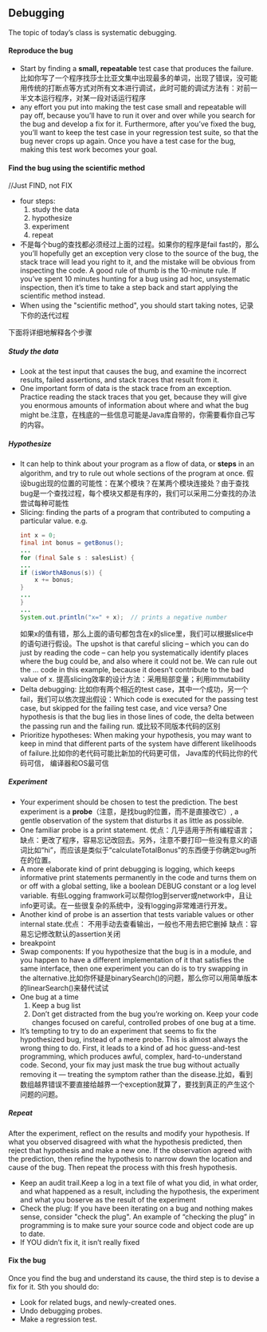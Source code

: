 ## Debugging
The topic of today’s class is systematic debugging.
#### Reproduce the bug
* Start by finding a **small, repeatable** test case that produces the failure.比如你写了一个程序找莎士比亚文集中出现最多的单词，出现了错误，没可能用传统的打断点等方式对所有文本进行调试，此时可能的调试方法有：对前一半文本运行程序，对某一段对话运行程序
* any effort you put into making the test case small and repeatable will pay off, because you’ll have to run it over and over while you search for the bug and develop a fix for it. Furthermore, after you’ve fixed the bug, you’ll want to keep the test case in your regression test suite, so that the bug never crops up again. Once you have a test case for the bug, making this test work becomes your goal.
#### Find the bug using the scientific method
//Just FIND, not FIX
* four steps:
    1. study the data
    2. hypothesize
    3. experiment
    4. repeat
* 不是每个bug的查找都必须经过上面的过程。如果你的程序是fail fast的，那么you’ll hopefully get an exception very close to the source of the bug, the stack trace will lead you right to it, and the mistake will be obvious from inspecting the code. A good rule of thumb is the 10-minute rule. If you’ve spent 10 minutes hunting for a bug using ad hoc, unsystematic inspection, then it’s time to take a step back and start applying the scientific method instead.
* When using the "scientific method", you should start taking notes, 记录下你的迭代过程

下面将详细地解释各个步骤
##### Study the data
* Look at the test input that causes the bug, and examine the incorrect results, failed assertions, and stack traces that result from it.
* One important form of data is the stack trace from an exception. Practice reading the stack traces that you get, because they will give you enormous amounts of information about where and what the bug might be.注意，在栈底的一些信息可能是Java库自带的，你需要看你自己写的内容。
##### Hypothesize
* It can help to think about your program as a flow of data, or **steps** in an algorithm, and try to rule out whole sections of the program at once. 假设bug出现的位置的可能性：在某个模块？在某两个模块连接处？由于查找bug是一个查找过程，每个模块又都是有序的，我们可以采用二分查找的办法尝试每种可能性
* Slicing: finding the parts of a program that contributed to computing a particular value.
    e.g.
    ```java
    int x = 0;
    final int bonus = getBonus();
    ...
    for (final Sale s : salesList) {
    ...
    if (isWorthABonus(s)) {
        x += bonus;
    }
    ...
    }
    ...
    System.out.println("x=" + x);  // prints a negative number
    ```
    如果x的值有错，那么上面的语句都包含在x的slice里，我们可以根据slice中的语句进行假设。The upshot is that careful slicing – which you can do just by reading the code – can help you systematically identify places where the bug could be, and also where it could not be. We can rule out the ... code in this example, because it doesn’t contribute to the bad value of x.
    提高slicing效率的设计方法：采用局部变量；利用immutability
* Delta debugging: 比如你有两个相近的test case，其中一个成功，另一个fail，我们可以依次提出假设：Which code is executed for the passing test case, but skipped for the failing test case, and vice versa? One hypothesis is that the bug lies in those lines of code, the delta between the passing run and the failing run.     或比较不同版本代码的区别
* Prioritize hypotheses: When making your hypothesis, you may want to keep in mind that different parts of the system have different likelihoods of failure.比如你的老代码可能比新加的代码更可信， Java库的代码比你的代码可信， 编译器和OS最可信

##### Experiment
* Your experiment should be chosen to test the prediction. The best experiment is a **probe**（注意，是找bug的位置，而不是直接改它）, a gentle observation of the system that disturbs it as little as possible.
* One familiar probe is a print statement. 优点：几乎适用于所有编程语言；缺点：更改了程序，容易忘记改回去。另外，注意不要打印一些没有意义的语词比如“hi”，而应该是类似于“calculateTotalBonus”的东西便于你确定bug所在的位置。
* A more elaborate kind of print debugging is logging, which keeps informative print statements permanently in the code and turns them on or off with a global setting, like a boolean DEBUG constant or a log level variable. 有些Logging framwork可以帮你log到server或network中，且让info更可读。在一些很复杂的系统中，没有logging非常难进行开发。
* Another kind of probe is an assertion that tests variable values or other internal state.优点： 不用手动去查看输出，一般也不用去把它删掉  缺点：容易忘记修改默认的assertion关闭
* breakpoint
* Swap components: If you hypothesize that the bug is in a module, and you happen to have a different implementation of it that satisfies the same interface, then one experiment you can do is to try swapping in the alternative.比如你怀疑是binarySearch()的问题，那么你可以用简单版本的linearSearch()来替代试试
* One bug at a time
    1. Keep a bug list
    2. Don’t get distracted from the bug you’re working on.  Keep your code changes focused on careful, controlled probes of one bug at a time.
* It’s tempting to try to do an experiment that seems to fix the hypothesized bug, instead of a mere probe. This is almost always the wrong thing to do. First, it leads to a kind of ad hoc guess-and-test programming, which produces awful, complex, hard-to-understand code. Second, your fix may just mask the true bug without actually removing it — treating the symptom rather than the disease.比如，看到数组越界错误不要直接给越界一个exception就算了，要找到真正的产生这个问题的问题。

##### Repeat
After the experiment, reflect on the results and modify your hypothesis. If what you observed disagreed with what the hypothesis predicted, then reject that hypothesis and make a new one. If the observation agreed with the prediction, then refine the hypothesis to narrow down the location and cause of the bug. Then repeat the process with this fresh hypothesis.
* Keep an audit trail.Keep a log in a text file of what you did, in what order, and what happened as a result, including the hypothesis, the experiment and what you boserve as the result of the experiment
* Check the plug: If you have been iterating on a bug and nothing makes sense, consider "check the plug". An example of “checking the plug” in programming is to make sure your source code and object code are up to date. 
* If YOU didn’t fix it, it isn’t really fixed




#### Fix the bug
Once you find the bug and understand its cause, the third step is to devise a fix for it. Sth you should do:
* Look for related bugs, and newly-created ones.
* Undo debugging probes. 
* Make a regression test.